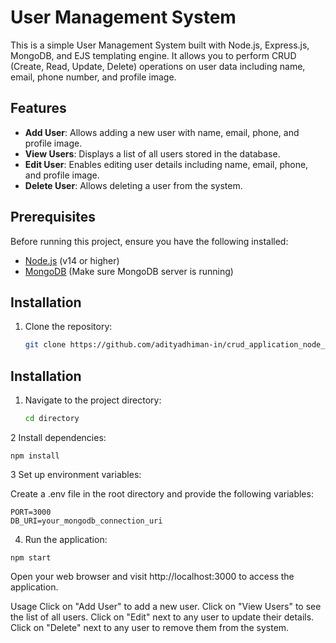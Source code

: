# User Management System

This is a simple User Management System built with Node.js, Express.js, MongoDB, and EJS templating engine. It allows you to perform CRUD (Create, Read, Update, Delete) operations on user data including name, email, phone number, and profile image.

## Features

- **Add User**: Allows adding a new user with name, email, phone, and profile image.
- **View Users**: Displays a list of all users stored in the database.
- **Edit User**: Enables editing user details including name, email, phone, and profile image.
- **Delete User**: Allows deleting a user from the system.

## Prerequisites

Before running this project, ensure you have the following installed:

- [Node.js](https://nodejs.org/en/) (v14 or higher)
- [MongoDB](https://www.mongodb.com/) (Make sure MongoDB server is running)

## Installation

1. Clone the repository:

   ```bash
   git clone https://github.com/adityadhiman-in/crud_application_node_js.git
   ```

## Installation

1. Navigate to the project directory:

   ```bash
   cd directory
   ```

2 Install dependencies:

```
npm install
```

3 Set up environment variables:

Create a .env file in the root directory and provide the following variables:

```
PORT=3000
DB_URI=your_mongodb_connection_uri
```

4. Run the application:

```
npm start
```

Open your web browser and visit http://localhost:3000 to access the application.

Usage
Click on "Add User" to add a new user.
Click on "View Users" to see the list of all users.
Click on "Edit" next to any user to update their details.
Click on "Delete" next to any user to remove them from the system.
